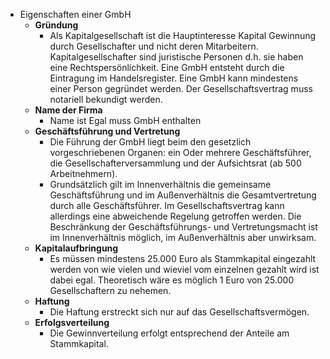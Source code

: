 - Eigenschaften einer GmbH
	- **Gründung**
		- Als Kapitalgesellschaft ist die Hauptinteresse Kapital Gewinnung durch Gesellschafter und nicht deren Mitarbeitern. Kapitalgesellschafter sind juristische Personen d.h. sie haben eine Rechtspersönlichkeit. Eine GmbH entsteht durch die Eintragung im Handelsregister. Eine GmbH kann mindestens einer Person gegründet werden. Der Gesellschaftsvertrag muss notariell bekundigt werden.
	- **Name der Firma**
		- Name ist Egal muss GmbH enthalten
	- **Geschäftsführung und Vertretung**
		- Die Führung der GmbH liegt beim den gesetzlich vorgeschriebenen Organen: ein Oder mehrere Geschäftsführer, die Gesellschafterversammlung und der Aufsichtsrat (ab 500 Arbeitnehmern).
		- Grundsätzlich gilt im Innenverhältnis die gemeinsame Geschäftsführung und im Außenverhältnis die Gesamtvertretung durch alle Geschäftsführer. Im Gesellschaftsvertrag kann allerdings eine abweichende Regelung getroffen werden. Die Beschränkung der Geschäftsführungs- und Vertretungsmacht ist im Innenverhältnis möglich, im Außenverhältnis aber unwirksam.
	- **Kapitalaufbringung**
		- Es müssen mindestens 25.000 Euro als Stammkapital eingezahlt werden von wie vielen und wieviel vom einzelnen gezahlt wird ist dabei egal. Theoretisch wäre es möglich 1 Euro von 25.000 Gesellschaftern zu nehemen.
	- **Haftung**
		- Die Haftung erstreckt sich nur auf das Gesellschaftsvermögen.
	- **Erfolgsverteilung**
		- Die Gewinnverteilung erfolgt entsprechend der Anteile am Stammkapital.